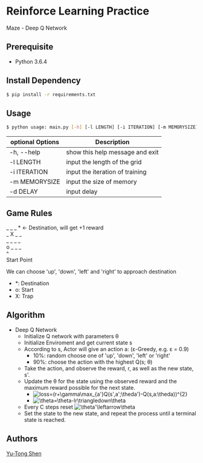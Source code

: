 # Reinforce Learning Practice
Maze - Deep Q Network

## Prerequisite
- Python 3.6.4

## Install Dependency
```sh
$ pip install -r requirements.txt
```

## Usage
```sh
$ python usage: main.py [-h] [-l LENGTH] [-i ITERATION] [-m MEMORYSIZE] [-d Delay]
```

| optional Options           | Description                                    |
| ---                        | ---                                            |
| -h, --help                 | show this help message and exit                |
| -l LENGTH                  | input the length of the grid                   |
| -i ITERATION               | input the iteration of training                |
| -m MEMORYSIZE              | input the size of memory                       |
| -d DELAY                   | input delay                                    |

## Game Rules

\_ \_ \_ \* <- Destination, will get +1 reward <br>
\_ X \_ \_<br>
\_ \_ \_ \_<br>
o \_ \_ \_<br>
^<br>
Start Point<br>

We can choose 'up', 'down', 'left' and 'right' to approach destination

- \*: Destination
- o: Start
- X: Trap

## Algorithm
- Deep Q Network
  - Initialize Q network with parameters θ
  - Initialize Enviroment and get current state s
  - According to s, Actor will give an action a: (ε-Greedy, e.g. ε = 0.9)
    - 10%: random choose one of 'up', 'down', 'left' or 'right'
    - 90%: choose the action with the highest Q(s; θ)
  - Take the action, and observe the reward, r, as well as the new state, s'.
  - Update the θ for the state using the observed reward and the maximum reward possible for the next state.
    - ![loss=(r+\gamma\max\_{a'}Q(s',a';\theda')-Q(s,a:\theda))^{2}](https://latex.codecogs.com/svg.latex?loss=%28r+\gamma%20max_{a%27}Q%28s%27,a%27;\theda'%29-Q%28s,a;\theda%29%29^{2})
    - ![\theta=\theta-lr\triangledown\theta](https://latex.codecogs.com/svg.latex?\theta=\theta-lr\triangledown\theta)
  - Every C steps reset ![\theta'\leftarrow\theta](https://latex.codecogs.com/svg.latex?\theta'\leftarrow\theta)
  - Set the state to the new state, and repeat the process until a terminal state is reached.

## Authors
[Yu-Tong Shen](https://github.com/yutongshen/)
